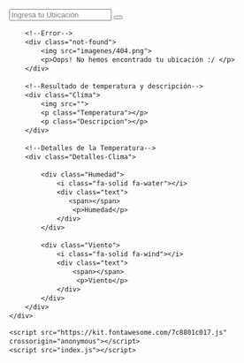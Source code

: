<!DOCTYPE html>
<html lang="es">
<head>
    <meta charset="UTF-8">
    <meta http-equiv="X-UA-Compatible" content="IE=edge">
    <meta name="viewport" content="width=device-width, initial-scale=1.0">
    <link
        href="https://fonts.googleapis.com/css2?family=Poppins:wght@300;400;500;600;700;800;900&family=Roboto:wght@300;400;500;700;900&display=swap"
        rel="stylesheet">
    <link rel="stylesheet" href="style.css">
    <title>Weather App</title>
</head>

<!--------------------------->

<body>
    <!--Buscador de Ubicación-->
    <div class="Contenedor">
        <div class="search">
            <i class="fa-solid fa-location-dot"></i>
            <input type="text" placeholder="Ingresa tu Ubicación">
            <button class="fa-solid fa-magnifying-glass"></button>
        </div>

        <!--Error-->
        <div class="not-found">
            <img src="imagenes/404.png">
            <p>Oops! No hemos encontrado tu ubicación :/ </p>
        </div>

        <!--Resultado de temperatura y descripción-->
        <div class="Clima">
            <img src="">
            <p class="Temperatura"></p>
            <p class="Descripcion"></p>
        </div>

        <!--Detalles de la Temperatura-->
        <div class="Detalles-Clima">

            <div class="Humedad">
                <i class="fa-solid fa-water"></i>
                <div class="text">
                   <span></span>
                    <p>Humedad</p> 
                </div>
            </div>

            <div class="Viento">
                <i class="fa-solid fa-wind"></i>
                <div class="text">
                    <span></span>
                     <p>Viento</p> 
                </div>
            </div>
        </div>
    </div>
<!--------------------------->
    <script src="https://kit.fontawesome.com/7c8801c017.js" crossorigin="anonymous"></script>
    <script src="index.js"></script>
</body>
</html>
